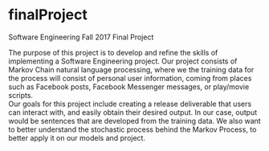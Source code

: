 # finalProject
Software Engineering Fall 2017 Final Project

The purpose of this project is to develop and refine the skills of implementing a Software Engineering project. Our project consists of Markov Chain natural language processing, where we the training data for the process will consist of personal user information, coming from places such as Facebook posts, Facebook Messenger messages, or play/movie scripts.  
Our goals for this project include creating a release deliverable that users can interact with, and easily obtain their desired output. In our case, output would be sentences that are developed from the training data. We also want to better understand the stochastic process behind the Markov Process, to better apply it on our models and project.

